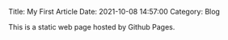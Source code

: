 Title: My First Article
Date: 2021-10-08 14:57:00
Category: Blog

This is a static web page hosted by Github Pages.